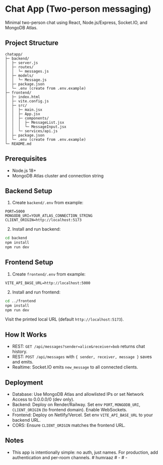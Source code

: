 # Chat App (Two-person messaging)

Minimal two-person chat using React, Node.js/Express, Socket.IO, and MongoDB Atlas.

## Project Structure

```
chatapp/
├─ backend/
│  ├─ server.js
│  ├─ routes/
│  │  └─ messages.js
│  ├─ models/
│  │  └─ Message.js
│  ├─ package.json
│  └─ .env (create from .env.example)
├─ frontend/
│  ├─ index.html
│  ├─ vite.config.js
│  ├─ src/
│  │  ├─ main.jsx
│  │  ├─ App.jsx
│  │  ├─ components/
│  │  │  ├─ MessageList.jsx
│  │  │  └─ MessageInput.jsx
│  │  └─ services/api.js
│  ├─ package.json
│  └─ .env (create from .env.example)
└─ README.md
```

## Prerequisites
- Node.js 18+
- MongoDB Atlas cluster and connection string

## Backend Setup
1. Create `backend/.env` from example:

```
PORT=5000
MONGODB_URI=YOUR_ATLAS_CONNECTION_STRING
CLIENT_ORIGIN=http://localhost:5173
```

2. Install and run backend:

```bash
cd backend
npm install
npm run dev
```

## Frontend Setup
1. Create `frontend/.env` from example:

```
VITE_API_BASE_URL=http://localhost:5000
```

2. Install and run frontend:

```bash
cd ../frontend
npm install
npm run dev
```

Visit the printed local URL (default `http://localhost:5173`).

## How It Works
- REST: `GET /api/messages?sender=alice&receiver=bob` returns chat history.
- REST: `POST /api/messages` with `{ sender, receiver, message }` saves and emits.
- Realtime: Socket.IO emits `new_message` to all connected clients.

## Deployment
- Database: Use MongoDB Atlas and allowlisted IPs or set Network Access to 0.0.0.0/0 (dev only).
- Backend: Deploy on Render/Railway. Set env `PORT`, `MONGODB_URI`, `CLIENT_ORIGIN` (to frontend domain). Enable WebSockets.
- Frontend: Deploy on Netlify/Vercel. Set env `VITE_API_BASE_URL` to your backend URL.
- CORS: Ensure `CLIENT_ORIGIN` matches the frontend URL.

## Notes
- This app is intentionally simple: no auth, just names. For production, add authentication and per-room channels. #   h u m r a a z  
 #   -  
 #   -  
 